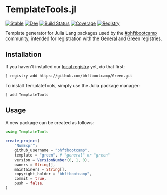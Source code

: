 # TemplateTools.jl

[![Stable](https://img.shields.io/badge/docs-stable-blue.svg)](https://bhftbootcamp.github.io/TemplateTools.jl/stable/)
[![Dev](https://img.shields.io/badge/docs-dev-blue.svg)](https://bhftbootcamp.github.io/TemplateTools.jl/dev/)
[![Build Status](https://github.com/bhftbootcamp/TemplateTools.jl/actions/workflows/Coverage.yml/badge.svg?branch=master)](https://github.com/bhftbootcamp/TemplateTools.jl/actions/workflows/Coverage.yml?query=branch%3Amaster)
[![Coverage](https://codecov.io/gh/bhftbootcamp/TemplateTools.jl/branch/master/graph/badge.svg)](https://codecov.io/gh/bhftbootcamp/TemplateTools.jl)
[![Registry](https://img.shields.io/badge/registry-Green-green)](https://github.com/bhftbootcamp/Green)

Template generator for Julia Lang packages used by the [#bhftbootcamp](https://github.com/bhftbootcamp) community, intended for registration with the [General](https://github.com/JuliaRegistries/General) and [Green](https://github.com/bhftbootcamp/Green) registries.

## Installation

If you haven't installed our [local registry](https://github.com/bhftbootcamp/Green) yet, do that first:

```
] registry add https://github.com/bhftbootcamp/Green.git
```

To install TemplateTools, simply use the Julia package manager:

```julia
] add TemplateTools
```

## Usage

A new package can be created as follows:

```julia
using TemplateTools

create_project(
    "NumExpr";
    github_username = "bhftbootcamp",
    template = "green", # "general" or "green"
    version = VersionNumber(0, 1, 0),
    owners = String[],
    maintainers = String[],
    copyright_holder = "bhftbootcamp",
    commit = true,
    push = false,
)
```
